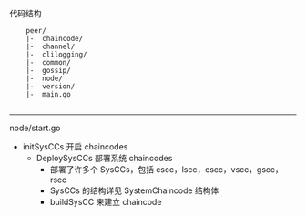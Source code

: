 代码结构
```
	peer/
	|-	chaincode/
	|-	channel/
	|-	clilogging/
	|-	common/
	|-	gossip/
	|-	node/
	|-	version/
	|-	main.go
	
```
---
node/start.go

- initSysCCs 开启 chaincodes
	- DeploySysCCs 部署系统 chaincodes
		- 部署了许多个 SysCCs，包括 cscc，lscc，escc，vscc，gscc，rscc
		- SysCCs 的结构详见 SystemChaincode 结构体
		- buildSysCC 来建立 chaincode






















